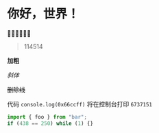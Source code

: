 # 你好，世界！

👋🏻👋🏻👋🏻

> 114514

**加粗**

_斜体_

~~删除线~~

代码 `console.log(0x66ccff)` 将在控制台打印 `6737151`

```javascript
import { foo } from "bar";
if (438 == 250) while (1) {}
```
